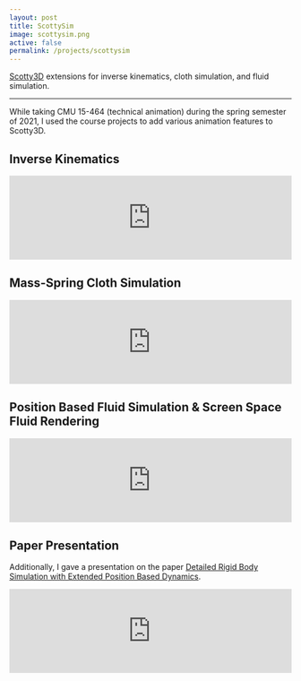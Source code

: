 ```yaml
---
layout: post
title: ScottySim
image: scottysim.png
active: false
permalink: /projects/scottysim
---
```


[Scotty3D](/projects/scotty3d) extensions for inverse kinematics, cloth simulation, and fluid simulation.

<!--end_excerpt-->

---

While taking CMU 15-464 (technical animation) during the spring semester of 2021, I used the course projects to add various animation features to Scotty3D.

## Inverse Kinematics

<div class="videocontainer">
<iframe src="https://docs.google.com/presentation/d/e/2PACX-1vRVnZEYUXt5x57ftVmSGXmI426uNeytrHdHxcFBrZ0S40R4ffwCjokiC7Ka_7N5HQUlXKT3SUDTH2GZ/embed?start=false&loop=false&delayms=60000" frameborder="0" width="100%" allowfullscreen="true" mozallowfullscreen="true" webkitallowfullscreen="true" class="video"></iframe>
</div>

## Mass-Spring Cloth Simulation

<div class="videocontainer">
<iframe src="https://docs.google.com/presentation/d/e/2PACX-1vS3XnqvTVZs8pFXU9tFmw8cckAi6Tf6NwNX61niaDSK8e86giWZUv1tVnadcm7GWDbusbTjOnWcCIKv/embed?start=false&loop=false&delayms=60000" frameborder="0" width="100%" class="video" allowfullscreen="true" mozallowfullscreen="true" webkitallowfullscreen="true"></iframe>
</div>

## Position Based Fluid Simulation & Screen Space Fluid Rendering

<div class="videocontainer">
<iframe src="https://docs.google.com/presentation/d/e/2PACX-1vQ3MXlSiicCx5cImeRaNkdlZI2mfAwZ5nkmX4Xp3Ipu5vfVoWn9gibCDyM1jye7z2emOb_Q03lHa1Vr/embed?start=false&loop=false&delayms=60000" frameborder="0" width="100%" class="video" allowfullscreen="true" mozallowfullscreen="true" webkitallowfullscreen="true"></iframe>
</div>

## Paper Presentation

Additionally, I gave a presentation on the paper [Detailed Rigid Body Simulation with Extended Position Based Dynamics](https://matthias-research.github.io/pages/publications/PBDBodies.pdf).

<div class="videocontainer">
<iframe src="https://docs.google.com/presentation/d/e/2PACX-1vQuBlFoPKhVeiYPEADIdBxoZZvasix79RhZxdy_YxYqxGHYTrJEtJJFi9Ga4NFKSj3rUgZxd0I6exvM/embed?start=false&loop=false&delayms=60000" frameborder="0" width="100%" class="video" allowfullscreen="true" mozallowfullscreen="true" webkitallowfullscreen="true"></iframe>
</div>
<br/>

